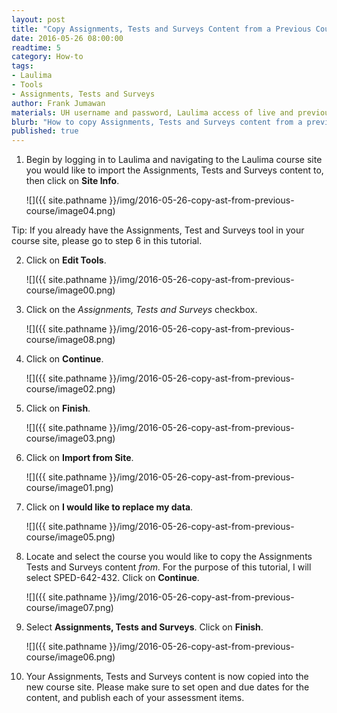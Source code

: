 ```yaml
---
layout: post
title: "Copy Assignments, Tests and Surveys Content from a Previous Course"
date: 2016-05-26 08:00:00
readtime: 5
category: How-to
tags:
- Laulima
- Tools
- Assignments, Tests and Surveys
author: Frank Jumawan
materials: UH username and password, Laulima access of live and previous courses
blurb: "How to copy Assignments, Tests and Surveys content from a previous course."
published: true
---
```


1. Begin by logging in to Laulima and navigating to the Laulima course site you would like to import the Assignments, Tests and Surveys content to, then click on **Site Info**.

    ![]({{ site.pathname }}/img/2016-05-26-copy-ast-from-previous-course/image04.png)

Tip: If you already have the Assignments, Test and Surveys tool in your course site, please go to step 6 in this tutorial.

2. Click on **Edit Tools**.

    ![]({{ site.pathname }}/img/2016-05-26-copy-ast-from-previous-course/image00.png)

3. Click on the *Assignments, Tests and Surveys* checkbox.

    ![]({{ site.pathname }}/img/2016-05-26-copy-ast-from-previous-course/image08.png)

4. Click on **Continue**.

    ![]({{ site.pathname }}/img/2016-05-26-copy-ast-from-previous-course/image02.png)

5. Click on **Finish**.

    ![]({{ site.pathname }}/img/2016-05-26-copy-ast-from-previous-course/image03.png)

6. Click on **Import from Site**.

    ![]({{ site.pathname }}/img/2016-05-26-copy-ast-from-previous-course/image01.png)

7. Click on **I would like to replace my data**.

    ![]({{ site.pathname }}/img/2016-05-26-copy-ast-from-previous-course/image05.png)

8. Locate and select the course you would like to copy the Assignments Tests and Surveys content *from.* For the purpose of this tutorial, I will select SPED-642-432. Click on **Continue**.

    ![]({{ site.pathname }}/img/2016-05-26-copy-ast-from-previous-course/image07.png)

9. Select **Assignments, Tests and Surveys**. Click on **Finish**.

    ![]({{ site.pathname }}/img/2016-05-26-copy-ast-from-previous-course/image06.png)

10. Your Assignments, Tests and Surveys content is now copied into the new course site. Please make sure to set open and due dates for the content, and publish each of your assessment items.
